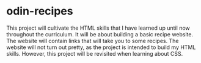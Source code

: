 # odin-recipes
This project will cultivate the HTML skills that I have learned up until now throughout the curriculum.
It will be about building a basic recipe website. The website will contain links that will take you to some recipes.
The website will not turn out pretty, as the project is intended to build my HTML skills. However, this project will be revisited when learning about CSS.
